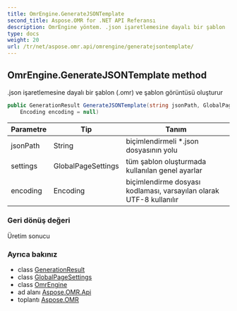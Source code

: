 ```yaml
---
title: OmrEngine.GenerateJSONTemplate
second_title: Aspose.OMR for .NET API Referansı
description: OmrEngine yöntem. .json işaretlemesine dayalı bir şablon .omr ve şablon görüntüsü oluşturur
type: docs
weight: 20
url: /tr/net/aspose.omr.api/omrengine/generatejsontemplate/
---
```

## OmrEngine.GenerateJSONTemplate method

.json işaretlemesine dayalı bir şablon (.omr) ve şablon görüntüsü oluşturur

```csharp
public GenerationResult GenerateJSONTemplate(string jsonPath, GlobalPageSettings settings = null, 
    Encoding encoding = null)
```

| Parametre | Tip | Tanım |
| --- | --- | --- |
| jsonPath | String | biçimlendirmeli *.json dosyasının yolu |
| settings | GlobalPageSettings | tüm şablon oluşturmada kullanılan genel ayarlar |
| encoding | Encoding | biçimlendirme dosyası kodlaması, varsayılan olarak UTF-8 kullanılır |

### Geri dönüş değeri

Üretim sonucu

### Ayrıca bakınız

* class [GenerationResult](../../../aspose.omr.generation/generationresult/)
* class [GlobalPageSettings](../../../aspose.omr.generation/globalpagesettings/)
* class [OmrEngine](../)
* ad alanı [Aspose.OMR.Api](../../omrengine/)
* toplantı [Aspose.OMR](../../../)


